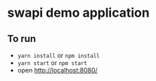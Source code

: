 # swapi demo application

## To run

- `yarn install` or `npm install`
- `yarn start` or `npm start`
- open [http://localhost:8080/](http://localhost:8080/)
